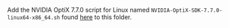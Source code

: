 Add the NVIDIA OptiX 7.7.0 script  for Linux named `NVIDIA-OptiX-SDK-7.7.0-linux64-x86_64.sh` found [here](https://developer.nvidia.com/designworks/optix/downloads/legacy) to this folder.